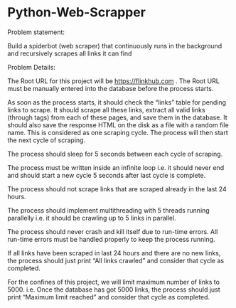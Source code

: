 # Python-Web-Scrapper

Problem statement:

Build a spiderbot (web scraper) that continuously runs in the background and recursively scrapes all links it can find

Problem Details:

The Root URL for this project will be https://flinkhub.com . The Root URL must be manually entered into the database before the process starts. 

As soon as the process starts, it should check the “links” table for pending links to scrape. It should scrape all these links, extract all valid links (through <a> tags) 
from each of these pages, and save them in the database. It should also save the response HTML on the disk as a file with a random file name. This is considered as one 
scraping cycle. The process will then start the next cycle of scraping.

The process should sleep for 5 seconds between each cycle of scraping.

The process must be written inside an infinite loop i.e. it should never end and should start a new cycle 5 seconds after last cycle is complete.

The process should not scrape links that are scraped already in the last 24 hours.

The process should implement multithreading with 5 threads running parallelly i.e. it should be crawling up to 5 links in parallel.

The process should never crash and kill itself due to run-time errors. All run-time errors must be handled properly to keep the process running.

If all links have been scraped in last 24 hours and there are no new links, the process should just print “All links crawled” and consider that cycle as completed.

For the confines of this project, we will limit maximum number of links to 5000. i.e. Once the database has got 5000 links, the process should just print “Maximum limit reached” 
and consider that cycle as completed.
